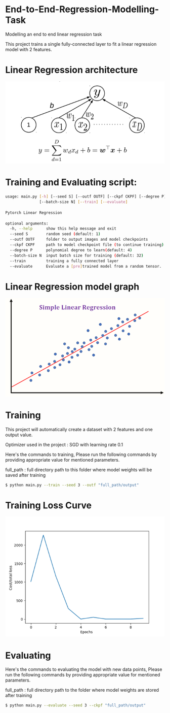 # End-to-End-Regression-Modelling-Task
Modelling an end to end linear regression task

This project trains a single fully-connected layer to fit a linear regression model with 2 features.

# Linear Regression architecture

![](https://github.com/joshir199/End-to-End-Regression-Modelling-Task/blob/main/model_architecture.png)



# Training and Evaluating script:
```bash
usage: main.py [-h] [--seed S] [--outf OUTF] [--ckpf CKPF] [--degree P]
               [--batch-size N] [--train] [--evaluate]

Pytorch Linear Regression

optional arguments:
  -h, --help      show this help message and exit
  --seed S        random seed (default: 1)
  --outf OUTF     folder to output images and model checkpoints
  --ckpf CKPF     path to model checkpoint file (to continue training)
  --degree P      polynomial degree to learn(default: 4)
  --batch-size N  input batch size for training (default: 32)
  --train         training a fully connected layer
  --evaluate      Evaluate a [pre]trained model from a random tensor.
```

# Linear Regression model graph

![](https://github.com/joshir199/End-to-End-Regression-Modelling-Task/blob/main/Linear%20regression.png)

# Training
This project will automatically create a dataset with 2 features and one output value.

Optimizer used in the project : SGD with learning rate 0.1

Here's the commands to training, Please run the following commands by providing appropriate value for mentioned parameters.

full_path : full directory path to this folder where model weights will be saved after training
```bash
$ python main.py --train --seed 3 --outf "full_path/output"
```

# Training Loss Curve
![](https://github.com/joshir199/End-to-End-Regression-Modelling-Task/blob/main/Loss_curve.png)


# Evaluating
Here's the commands to evaluating the model with new data points, Please run the following commands by providing appropriate value for mentioned parameters.

full_path : full directory path to the folder where model weights are stored after training
```bash
$ python main.py --evaluate --seed 3 --ckpf "full_path/output"
```


